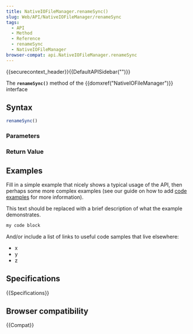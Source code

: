 ```yaml
---
title: NativeIOFileManager.renameSync()
slug: Web/API/NativeIOFileManager/renameSync
tags:
  - API
  - Method
  - Reference
  - renameSync
  - NativeIOFileManager
browser-compat: api.NativeIOFileManager.renameSync
---
```

{{securecontext_header}}{{DefaultAPISidebar("")}}

The **`renameSync()`** method of the {{domxref("NativeIOFileManager")}} interface 

## Syntax

```js
renameSync()
```

### Parameters



### Return Value



## Examples

Fill in a simple example that nicely shows a typical usage of the API, then perhaps some more complex examples (see our guide on how to add [code examples](/en-US/docs/MDN/Contribute/Structures/Code_examples) for more information).

This text should be replaced with a brief description of what the example demonstrates.

```js
my code block
```

And/or include a list of links to useful code samples that live elsewhere:

*   x
*   y
*   z

## Specifications

{{Specifications}}

## Browser compatibility

{{Compat}}

